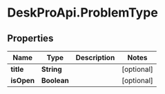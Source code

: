 # DeskProApi.ProblemType

## Properties
Name | Type | Description | Notes
------------ | ------------- | ------------- | -------------
**title** | **String** |  | [optional] 
**isOpen** | **Boolean** |  | [optional] 


